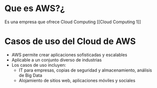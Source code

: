 
# Que es AWS?¿

Es una empresa que ofrece Cloud Computing [[Cloud Computing 1]]



# Casos de uso del Cloud de AWS

- AWS permite crear aplicaciones sofisticadas y escalables
- Aplicable a un conjunto diverso de industrias
- Los casos de uso incluyen:
  - IT para empresas, copias de seguridad y almacenamiento, análisis de Big Data
  - Alojamiento de sitios web, aplicaciones móviles y sociales
